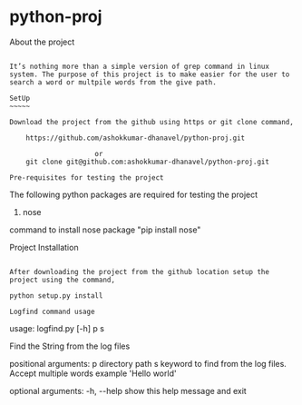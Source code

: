 # python-proj
About the project
~~~~~~~~~~~~~~~~~

It’s nothing more than a simple version of grep command in linux system. The purpose of this project is to make easier for the user to search a word or multpile words from the give path.

SetUp
~~~~~

Download the project from the github using https or git clone command,

    https://github.com/ashokkumar-dhanavel/python-proj.git

                     or
    git clone git@github.com:ashokkumar-dhanavel/python-proj.git

Pre-requisites for testing the project
~~~~~~~~~~~~~~~~~~~~~~~~~~~~~~~~~~~~~~

The following python packages are required for testing the project

1) nose

command to install nose package "pip install nose"

Project Installation
~~~~~~~~~~~~~~~~~~~~

After downloading the project from the github location setup the project using the command,

python setup.py install

Logfind command usage
~~~~~~~~~~~~~~~~~~~~~

usage: logfind.py [-h] p s

Find the String from the log files

positional arguments:
  p           directory path
  s           keyword to find from the log files. Accept multiple words
              example 'Hello world'

optional arguments:
  -h, --help  show this help message and exit
